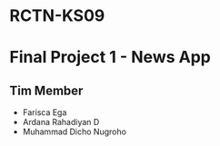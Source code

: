 <h1>RCTN-KS09</h1>
<h1>Final Project 1 - News App</h1>
<h2><strong>Tim Member</strong></h2>
<ul>
<li>Farisca Ega</li>
<li>Ardana Rahadiyan D</li>
<li>Muhammad Dicho Nugroho </li>
</ul>
</li>